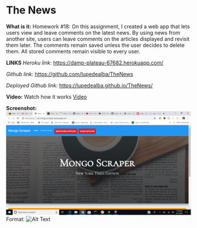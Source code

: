 # The News

**What is it:**
Homework #18:
On this assignment, I created a web app that lets users view and leave comments on the latest news. By using news from another site, users can leave comments on the articles displayed and revisit them later. The comments remain saved unless the user decides to delete them. All stored comments remain visible to every user.

**LINKS**
*Heroku link:*
https://damp-plateau-67682.herokuapp.com/

*Github link:*
https://github.com/lupedealba/TheNews

*Deployed Github link:*
https://lupedealba.github.io/TheNews/


**Video:**
Watch how it works
[Video](https://drive.google.com/file/d/16cSwH9KiUttxLR_x7OjWLEus5tpzX75h/view)



**Screenshot:**
![Item Purchase](public\assets\images\newsscrnshot.png)
Format: ![Alt Text](url)